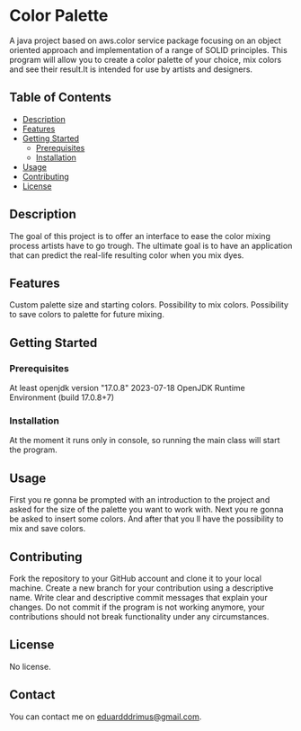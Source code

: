 # Color Palette

A java project based on aws.color service package focusing on an object oriented approach and implementation of a range of SOLID principles. 
This program will allow you to create a color palette of your choice, mix colors and see their result.It is intended for use by artists and designers.


## Table of Contents

- [Description](#description)
- [Features](#features)
- [Getting Started](#getting-started)
  - [Prerequisites](#prerequisites)
  - [Installation](#installation)
- [Usage](#usage)
- [Contributing](#contributing)
- [License](#license)

## Description

The goal of this project is to offer an interface to ease the color mixing process artists have to go trough. The ultimate goal is to have an application that can predict the real-life resulting color when you mix dyes.

## Features

Custom palette size and starting colors. Possibility to mix colors. Possibility to save colors to palette for future mixing.

## Getting Started

### Prerequisites

At least
openjdk version "17.0.8" 2023-07-18
OpenJDK Runtime Environment (build 17.0.8+7)

### Installation

At the moment it runs only in console, so running the main class will start the program.

## Usage

First you re gonna be prompted with an introduction to the project and asked for the size of the palette you want to work with.
Next you re gonna be asked to insert some colors. And after that you ll have the possibility to mix and save colors.

## Contributing

Fork the repository to your GitHub account and clone it to your local machine. 
Create a new branch for your contribution using a descriptive name.
Write clear and descriptive commit messages that explain your changes.
Do not commit if the program is not working anymore, your contributions should not break functionality under any circumstances.

## License

No license.

## Contact

You can contact me on eduardddrimus@gmail.com.

